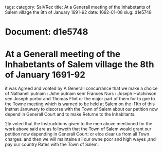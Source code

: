 tags: 
category: SalVRec
title: At a Generall meeting of the Inhabetants of Salem village the 8th of January 1691-92
date: 1692-01-08
slug: d1e5748




# Document: d1e5748


# At a Generall meeting of the Inhabetants of Salem village the 8th of January 1691-92 

it was Agreed and voated by A Generall concurrance that we make a choice of Nathanell putnam : John putnam senr Frances Nurs : Joseph Hutchinson sen Joseph portor and Thomas Flint or the major part of them for to goe to the Towne meeting which is warned to be held at Salem on the :11th of this Instnat Januwary to discorse with the Town of Salem about our petition now depend in Generall Court and to make Returne to the Inhabitants.

2ly voted that the Instrucktions given to the men above mentioned for the work above said are as followeth that the Town of Salem would grant our petition now depending in Generall Court: or elce clear us from all Town charges: and then we will maintaine all our owne poor and high wayes ,and pay our country Rates with the Town of Salem.
